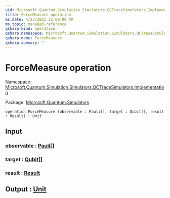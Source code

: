 ```yaml
---
uid: Microsoft.Quantum.Simulation.Simulators.QCTraceSimulators.Implementation.ForceMeasure
title: ForceMeasure operation
ms.date: 4/23/2021 12:00:00 AM
ms.topic: managed-reference
qsharp.kind: operation
qsharp.namespace: Microsoft.Quantum.Simulation.Simulators.QCTraceSimulators.Implementation
qsharp.name: ForceMeasure
qsharp.summary: ''
---
```


# ForceMeasure operation

Namespace: [Microsoft.Quantum.Simulation.Simulators.QCTraceSimulators.Implementation](xref:Microsoft.Quantum.Simulation.Simulators.QCTraceSimulators.Implementation)

Package: [Microsoft.Quantum.Simulators](https://nuget.org/packages/Microsoft.Quantum.Simulators)




```qsharp
operation ForceMeasure (observable : Pauli[], target : Qubit[], result : Result) : Unit
```


## Input

### observable : [Pauli](xref:microsoft.quantum.qsharp.valueliterals#pauli-literals)[]




### target : [Qubit](xref:microsoft.quantum.qsharp.valueliterals#qubit-literals)[]




### result : [Result](xref:microsoft.quantum.qsharp.valueliterals#result-literal)





## Output : [Unit](xref:microsoft.quantum.qsharp.valueliterals#unit-literal)

